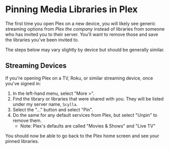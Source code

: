 # Pinning Media Libraries in Plex

The first time you open Plex on a new device, you will likely see generic streaming options from _Plex the company_ instead of libraries from someone who has invited you to their server. You'll want to remove those and save the libraries you've been invited to.

The steps below may vary slightly by device but should be generally similar.

## Streaming Devices
If you're opening Plex on a TV, Roku, or similar streaming device, once you've signed in:

1. In the left-hand menu, select "More >".
2. Find the library or libraries that were shared with you. They will be listed under my server name, `Scylla`.
3. Select the "..." button and select "Pin".
4. Do the same for any default services from Plex, but select "Unpin" to remove them.
   * Note: Plex's defaults are called "Movies & Shows" and "Live TV"

You should now be able to go back to the Plex home screen and see your pinned libraries.
